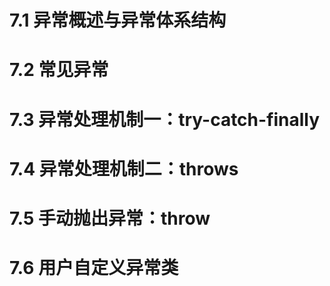 
# 7.1 异常概述与异常体系结构


# 7.2 常见异常


# 7.3 异常处理机制一：try-catch-finally


# 7.4 异常处理机制二：throws


# 7.5 手动抛出异常：throw


# 7.6 用户自定义异常类

